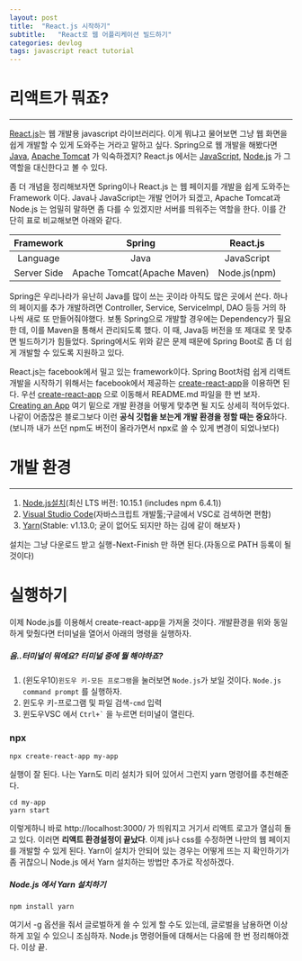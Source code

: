 ```yaml
---
layout: post
title:  "React.js 시작하기"
subtitle:   "React로 웹 어플리케이션 빌드하기"
categories: devlog
tags: javascript react tutorial
---
```


# 리액트가 뭐죠?
---

[React.js](https://reactjs.org/)는 웹 개발용 javascript 라이브러리다.
이게 뭐냐고 물어보면 그냥 웹 화면을 쉽게 개발할 수 있게 도와주는 거라고 말하고 싶다.
Spring으로 웹 개발을 해봤다면 [Java](https://www.java.com/ko/), [Apache Tomcat](http://tomcat.apache.org/) 가 익숙하겠지? 
React.js 에서는 [JavaScript](https://www.javascript.com/), [Node.js](https://nodejs.org/ko/) 가 그 역할을 대신한다고 볼 수 있다.

좀 더 개념을 정리해보자면 Spring이나 React.js 는 웹 페이지를 개발을 쉽게 도와주는 Framework 이다.
Java나 JavaScript는 개발 언어가 되겠고, Apache Tomcat과 Node.js 는 엄밀히 말하면 좀 다를 수 있겠지만 서버를 띄워주는 역할을 한다.
이를 간단히 표로 비교해보면 아래와 같다.


|Framework|Spring|React.js|
| :---: | :---: | :---: |
|Language|Java|JavaScript|
|Server Side|Apache Tomcat(Apache Maven)|Node.js(npm)|


Spring은 우리나라가 유난히 Java를 많이 쓰는 곳이라 아직도 많은 곳에서 쓴다. 하나의 페이지를 추가 개발하려면 Controller, Service, ServiceImpl, DAO 등등 거의 하나씩 새로 또 만들어줘야했다. 보통 Spring으로 개발할 경우에는 Dependency가 필요한 데, 이를 Maven을 통해서 관리되도록 했다. 이 때, Java등 버전을 또 제대로 못 맞추면 빌드하기가 힘들었다. Spring에서도 위와 같은 문제 때문에 Spring Boot로 좀 더 쉽게 개발할 수 있도록 지원하고 있다.

React.js는 facebook에서 밀고 있는 framework이다. Spring Boot처럼 쉽게 리액트 개발을 시작하기 위해서는 facebook에서 제공하는 [create-react-app](https://github.com/facebook/create-react-app)을 이용하면 된다. 우선 [create-react-app](https://github.com/facebook/create-react-app) 으로 이동해서 README.md 파일을 한 번 보자. [Creating an App](https://github.com/facebook/create-react-app#creating-an-app) 여기 밑으로 개발 환경을 어떻게 맞추면 될 지도 상세히 적어두었다. 나같이 어줍잖은 블로그보다 이런 **공식 깃헙을 보는게 개발 환경을 정할 때는 중요**하다. (보니까 내가 쓰던 npm도 버전이 올라가면서 npx로 쓸 수 있게 변경이 되었나보다)

# 개발 환경
---
  1. [Node.js설치](https://nodejs.org/ko/download/)(최신 LTS 버전: 10.15.1 (includes npm 6.4.1))
  2. [Visual Studio Code](https://code.visualstudio.com/)(자바스크립트 개발툴;구글에서 VSC로 검색하면 편함)
  3. [Yarn](https://yarnpkg.com/lang/en/)(Stable: v1.13.0; 굳이 없어도 되지만 하는 김에 같이 해보자 )

설치는 그냥 다운로드 받고 실행-Next-Finish 만 하면 된다.(자동으로 PATH 등록이 될 것이다)

# 실행하기

이제 Node.js를 이용해서 create-react-app을 가져올 것이다. 개발환경을 위와 동일하게 맞췄다면 터미널을 열어서 아래의 명령을 실행하자.

##### 음..터미널이 뭐에요? 터미널 중에 뭘 해야하죠?
  1. (윈도우10)```윈도우 키-모든 프로그램```을 눌러보면 ```Node.js```가 보일 것이다. ```Node.js command prompt``` 를 실행하자.
  2. 윈도우 키-프로그램 및 파일 검색-```cmd``` 입력
  3. 윈도우VSC 에서 ``` Ctrl+` ``` 을 누르면 터미널이 열린다.

### npx
```
npx create-react-app my-app
```

실행이 잘 된다. 나는 Yarn도 미리 설치가 되어 있어서 그런지 yarn 명령어를 추천해준다.

```
cd my-app
yarn start
```

이렇게하니 바로  http://localhost:3000/ 가 띄워지고 거기서 리액트 로고가 열심히 돌고 있다. 이러면 **리액트 환경설정이 끝났다**. 이제 js나 css를 수정하면 나만의 웹 페이지를 개발할 수 있게 된다. Yarn이 설치가 안되어 있는 경우는 어떻게 뜨는 지 확인하기가 좀 귀찮으니 Node.js 에서 Yarn 설치하는 방법만 추가로 작성하겠다.

##### Node.js 에서 Yarn 설치하기

```
npm install yarn
```

여기서 -g 옵션을 줘서 글로벌하게 쓸 수 있게 할 수도 있는데, 글로벌을 남용하면 이상하게 꼬일 수 있으니 조심하자. Node.js 명령어들에 대해서는 다음에 한 번 정리해야겠다. 이상 끝.
